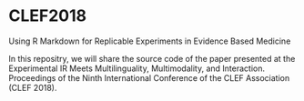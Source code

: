 # CLEF2018
Using R Markdown for Replicable Experiments in Evidence Based Medicine

In this repositry, we will share the source code of the paper presented at the Experimental IR Meets Multilinguality, Multimodality, and Interaction. Proceedings of the Ninth International Conference of the CLEF Association (CLEF 2018).
